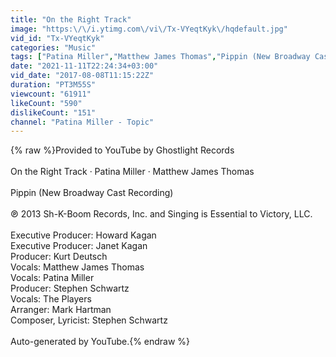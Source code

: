 ```yaml
---
title: "On the Right Track"
image: "https:\/\/i.ytimg.com\/vi\/Tx-VYeqtKyk\/hqdefault.jpg"
vid_id: "Tx-VYeqtKyk"
categories: "Music"
tags: ["Patina Miller","Matthew James Thomas","Pippin (New Broadway Cast Recording)"]
date: "2021-11-11T22:24:34+03:00"
vid_date: "2017-08-08T11:15:22Z"
duration: "PT3M55S"
viewcount: "61911"
likeCount: "590"
dislikeCount: "151"
channel: "Patina Miller - Topic"
---
```

{% raw %}Provided to YouTube by Ghostlight Records<br /><br />On the Right Track · Patina Miller · Matthew James Thomas<br /><br />Pippin (New Broadway Cast Recording)<br /><br />℗ 2013 Sh-K-Boom Records, Inc. and Singing is Essential to Victory, LLC.<br /><br />Executive  Producer: Howard Kagan<br />Executive  Producer: Janet Kagan<br />Producer: Kurt Deutsch<br />Vocals: Matthew James Thomas<br />Vocals: Patina Miller<br />Producer: Stephen Schwartz<br />Vocals: The Players<br />Arranger: Mark Hartman<br />Composer, Lyricist: Stephen Schwartz<br /><br />Auto-generated by YouTube.{% endraw %}

